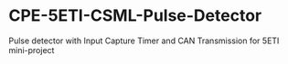 # CPE-5ETI-CSML-Pulse-Detector
Pulse detector with Input Capture Timer and CAN Transmission for 5ETI mini-project

